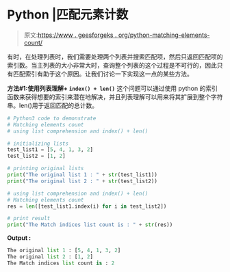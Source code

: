 # Python |匹配元素计数

> 原文:[https://www . geesforgeks . org/python-matching-elements-count/](https://www.geeksforgeeks.org/python-matching-elements-count/)

有时，在处理列表时，我们需要处理两个列表并搜索匹配项，然后只返回匹配项的索引数。当主列表的大小非常大时，查询整个列表的这个过程是不可行的，因此只有匹配索引有助于这个原因。让我们讨论一下实现这一点的某些方法。

**方法#1:使用列表理解+ `index() + len()`**
这个问题可以通过使用 python 的索引函数来获得想要的索引来潜在地解决，并且列表理解可以用来将其扩展到整个字符串。len()用于返回匹配的总计数。

```py
# Python3 code to demonstrate
# Matching elements count
# using list comprehension and index() + len()

# initializing lists
test_list1 = [5, 4, 1, 3, 2]
test_list2 = [1, 2]

# printing original lists
print("The original list 1 : " + str(test_list1))
print("The original list 2 : " + str(test_list2))

# using list comprehension and index() + len()
# Matching elements count
res = len([test_list1.index(i) for i in test_list2])

# print result
print("The Match indices list count is : " + str(res))
```

**Output :**

```py
The original list 1 : [5, 4, 1, 3, 2]
The original list 2 : [1, 2]
The Match indices list count is : 2

```